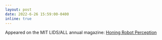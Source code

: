 ```yaml
---
layout: post
date: 2022-6-26 15:59:00-0400
inline: true
---
```


Appeared on the MIT LIDS/ALL annual magazine: [Honing Robot Perception](https://lidsmag.lids.mit.edu/honing_robot_perception.html)
